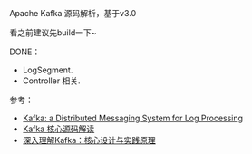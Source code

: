 Apache Kafka 源码解析，基于v3.0

看之前建议先build一下~

DONE：
- LogSegment.
- Controller 相关.

参考：
- [Kafka: a Distributed Messaging System for Log Processing](http://notes.stephenholiday.com/Kafka.pdf)
- [Kafka 核心源码解读](https://time.geekbang.org/column/intro/100050101?tab=catalog)
- [深入理解Kafka：核心设计与实践原理](https://book.douban.com/subject/30437872/)

